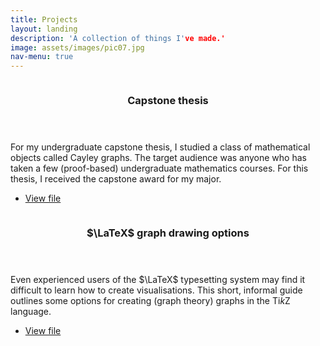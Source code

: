 ```yaml
---
title: Projects
layout: landing
description: 'A collection of things I've made.'
image: assets/images/pic07.jpg
nav-menu: true
---
```


<!-- Main -->
<div id="main">


<!-- Projects -->
<section id="projects" class="spotlights">
	<!--Capstone-->
	<section>
		<a href="{% link assets/projects/capstone-thesis-uploaded.pdf %}" class="image">
			<img src="{% link assets/images/cubelike.png %}" alt="" data-position="center center" />
		</a>
		<!-- todo: change link -->
		<div class="content">
			<div class="inner">
				<header class="major">
					<h3>Capstone thesis</h3>
				</header>
				<p>For my undergraduate capstone thesis, I studied a class of mathematical objects called Cayley graphs. The target audience was anyone who has taken a few (proof-based) undergraduate mathematics courses. For this thesis, I received the capstone award for my major.</p>
				<!-- todo: figure out how to upload and link to pdf-->
				<ul class="actions">
					<li><a href="{% link assets/projects/capstone-thesis-uploaded.pdf %}" class="button">View file</a></li>
				</ul>
			</div>
		</div>
	</section>
	<!-- Latex graphs -->
	<section>
		<a href="{% link assets/projects/latex-graphs-options.pdf %}" class="image">
			<img src="{% link assets/images/graph-drawing.png %}" alt="" data-position="top center" />
		</a>
		<div class="content">
			<div class="inner">
				<header class="major">
					<h3>$\LaTeX$ graph drawing options</h3>
				</header>
				<p>Even experienced users of the $\LaTeX$ typesetting system may find it difficult to learn how to create visualisations. This short, informal guide outlines some options for creating (graph theory) graphs in the Ti<i>k</i>Z language.</p>
				<ul class="actions">
					<li><a href="{% link assets/projects/latex-graphs-options.pdf %}" class="button">View file</a></li>
				</ul>
			</div>
		</div>
	</section>
</section>

</div>
